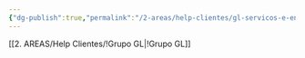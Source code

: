 ```yaml
---
{"dg-publish":true,"permalink":"/2-areas/help-clientes/gl-servicos-e-entregas-ltda-9890/","dgPassFrontmatter":true,"created":"2025-09-17T11:24:17.152-03:00","updated":"2025-09-17T11:27:08.858-03:00"}
---
```


[[2. AREAS/Help Clientes/!Grupo GL\|!Grupo GL]]